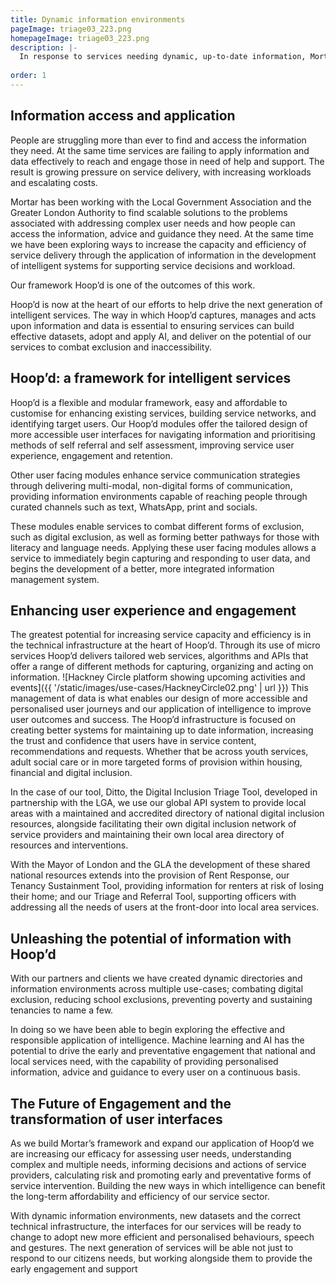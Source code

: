 ```yaml
---
title: Dynamic information environments
pageImage: triage03_223.png
homepageImage: triage03_223.png
description: |-
  In response to services needing dynamic, up-to-date information, Mortar creates and maintains environments that enhance community navigation and multi-service collaboration. Our modular framework, Hoop'd, delivers tailored webservices that acquire, capture and share information; transforming customer engagement and service experience.
 
order: 1
---
```


Information access and application
---------------------------------------------------------------------------------------------------------------------------------
People are struggling more than ever to find and access the information they need. At the same time services are failing to apply information and data effectively to reach and engage those in need of help and support. The result is growing pressure on service delivery, with increasing workloads and escalating costs.

Mortar has been working with the Local Government Association and the Greater London Authority to find scalable solutions to the problems associated with addressing complex user needs and how people can access the information, advice and guidance they need. At the same time we have been exploring ways to increase the capacity and efficiency of service delivery through the application of information in the development of intelligent systems for supporting service decisions and workload. 

Our framework Hoop’d is one of the outcomes of this work. 

Hoop’d is now at the heart of our efforts to help drive the next generation of intelligent services. The way in which Hoop’d captures, manages and acts upon information and data is essential to ensuring services can build effective datasets, adopt and apply AI, and deliver on the potential of our services to combat exclusion and inaccessibility. 

Hoop’d: a framework for intelligent services
---------------------------------------------------------------------------------------------------------------------------------

Hoop’d is a flexible and modular framework, easy and affordable to customise for enhancing existing services, building service networks, and identifying target users. Our Hoop’d modules offer the tailored design of more accessible user interfaces for navigating information and prioritising methods of self referral and self assessment, improving service user experience, engagement and retention.

Other user facing modules enhance service communication strategies through delivering multi-modal, non-digital forms of communication, providing information environments capable of reaching people through curated channels such as text, WhatsApp, print and socials. 

These modules enable services to combat different forms of exclusion, such as digital exclusion, as well as forming better pathways for those with literacy and language needs. Applying these user facing modules allows a service to immediately begin capturing and responding to user data, and begins the development of a better, more integrated information management system. 

Enhancing user experience and engagement
---------------------------------------------------------------------------------------------------------------------------------

The greatest potential for increasing service capacity and efficiency is in the technical infrastructure at the heart of Hoop’d. Through its use of micro services Hoop’d delivers tailored web services, algorithms and APIs that offer a range of different methods for capturing, organizing and acting on information. 
![Hackney Circle platform showing upcoming activities and events]({{ '/static/images/use-cases/HackneyCircle02.png' | url }})
This management of data is what enables our design of more accessible and personalised user journeys and our application of intelligence to improve user outcomes and success. The Hoop’d infrastructure is focused on creating better systems for maintaining up to date information, increasing the trust and confidence that users have in service content, recommendations and requests. Whether that be across youth services, adult social care or in more targeted forms of provision within housing, financial and digital inclusion.

In the case of our tool, Ditto, the Digital Inclusion Triage Tool, developed in partnership with the LGA, we use our global API system to provide local areas with a maintained and accredited directory of national digital inclusion resources, alongside facilitating their own digital inclusion network of service providers and maintaining their own local area directory of resources and interventions.   

With the Mayor of London and the GLA the development of these shared national resources extends into the provision of Rent Response, our Tenancy Sustainment Tool, providing information for renters at risk of losing their home; and our Triage and Referral Tool, supporting officers with addressing all the needs of users at the front-door into local area services.

Unleashing the potential of information with Hoop’d
---------------------------------------------------------------------------------------------------------------------------------

With our partners and clients we have created dynamic directories and information environments across multiple use-cases; combating digital exclusion, reducing school exclusions, preventing poverty and sustaining tenancies to name a few. 

In doing so we have been able to begin exploring the effective and responsible application of intelligence. Machine learning and AI has the potential to drive the early and preventative engagement that national and local services need, with the capability of providing personalised information, advice and guidance to every user on a continuous basis. 

The Future of Engagement and the transformation of user interfaces
---------------------------------------------------------------------------------------------------------------------------------
As we build Mortar’s framework and expand our application of Hoop’d we are increasing our efficacy for assessing user needs, understanding complex and multiple needs, informing decisions and actions of service providers, calculating risk and promoting early and preventative forms of service intervention. Building the new ways in which intelligence can benefit the long-term affordability and efficiency of our service sector. 

With dynamic information environments, new datasets and the correct technical infrastructure, the interfaces for our services will be ready to change to adopt new more efficient and personalised behaviours, speech and gestures. The next generation of services will be able not just to respond to our citizens needs, but working alongside them to provide the early engagement and support 

